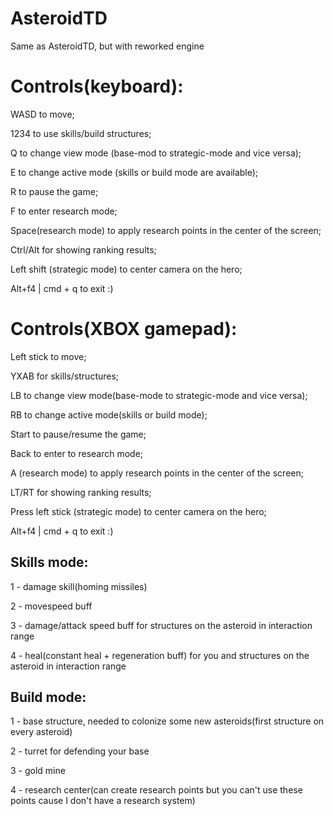 # AsteroidTD
Same as AsteroidTD, but with reworked engine

# Controls(keyboard):

WASD to move;

1234 to use skills/build structures;

Q to change view mode (base-mod to strategic-mode and vice versa);

E to change active mode (skills or build mode are available);

R to pause the game;

F to enter research mode;

Space(research mode) to apply research points in the center of the screen;

Ctrl/Alt for showing ranking results;

Left shift (strategic mode) to center camera on the hero;

Alt+f4 | cmd + q to exit :)

# Controls(XBOX gamepad):

Left stick to move;

YXAB for skills/structures;

LB to change view mode(base-mode to strategic-mode and vice versa);

RB to change active mode(skills or build mode);

Start to pause/resume the game;

Back to enter to research mode;

A (research mode) to apply research points in the center of the screen;

LT/RT for showing ranking results;

Press left stick (strategic mode) to center camera on the hero;

Alt+f4 | cmd + q to exit :)

## Skills mode:

1 - damage skill(homing missiles)

2 - movespeed buff

3 - damage/attack speed buff for structures on the asteroid in interaction range

4 - heal(constant heal + regeneration buff) for you and structures on the asteroid in interaction range


## Build mode:

1 - base structure, needed to colonize some new asteroids(first structure on every asteroid)

2 - turret for defending your base

3 - gold mine

4 - research center(can create research points but you can't use these points cause I don't have a research system)

